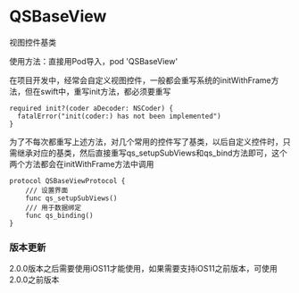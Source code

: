 # QSBaseView
视图控件基类

使用方法：直接用Pod导入，pod 'QSBaseView'

在项目开发中，经常会自定义视图控件，一般都会重写系统的initWithFrame方法，但在swift中，重写init方法，都必须要重写
```
required init?(coder aDecoder: NSCoder) {
  fatalError("init(coder:) has not been implemented")
}
```
为了不每次都重写上述方法，对几个常用的控件写了基类，以后自定义控件时，只需继承对应的基类，然后直接重写qs_setupSubViews和qs_bind方法即可，这个两个方法都会在initWithFrame方法中调用

```
protocol QSBaseViewProtocol {
    /// 设置界面
    func qs_setupSubViews()
    /// 用于数据绑定
    func qs_binding()
}
```

### 版本更新
2.0.0版本之后需要使用iOS11才能使用，如果需要支持iOS11之前版本，可使用2.0.0之前版本
